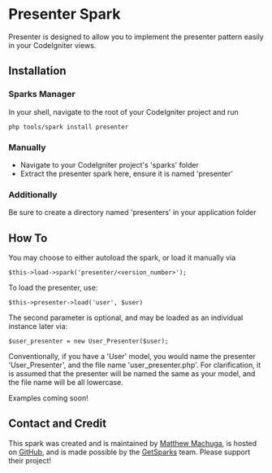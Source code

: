 Presenter Spark
====================

Presenter is designed to allow you to implement the presenter pattern
easily in your CodeIgniter views.

Installation
------------

### Sparks Manager

In your shell, navigate to the root of your CodeIgniter project and run

    php tools/spark install presenter

### Manually 

* Navigate to your CodeIgniter project's 'sparks' folder
* Extract the presenter spark here, ensure it is named 'presenter'

### Additionally

Be sure to create a directory named 'presenters' in your application folder

How To
------------

You may choose to either autoload the spark, or load it manually via
    
    $this->load->spark('presenter/<version_number>');

To load the presenter, use:

    $this->presenter->load('user', $user)

The second parameter is optional, and may be loaded as an individual
instance later via:
    
    $user_presenter = new User_Presenter($user);

Conventionally, if you have a 'User' model, you would name the presenter
'User_Presenter', and the file name 'user_presenter.php'.  For
clarification, it is assumed that the presenter will be named the same
as your model, and the file name will be all lowercase.

Examples coming soon!


Contact and Credit
-----------------

This spark was created and is maintained by 
[Matthew Machuga](http://matthewmachuga.com), is hosted on [GitHub](http://github.com),
and is made possible by the [GetSparks](http://getsparks.org) team.  Please support their project!
